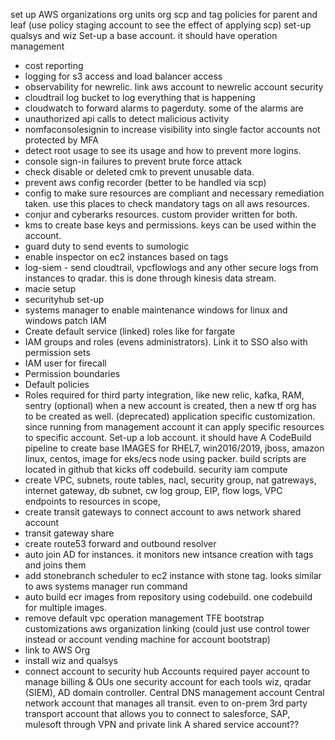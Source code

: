 set up AWS organizations
org units
org scp and tag policies for parent and leaf (use policy staging account to see the effect of applying scp)
set-up qualsys and wiz
Set-up a base account. it should have
operation management
- cost reporting
- logging for s3 access and load balancer access
- observability for newrelic. link aws account to newrelic account 
security 
- cloudtrail log bucket to log everything that is happening
- cloudwatch to forward alarms to pagerduty. some of the alarms are 
- unauthorized api calls to detect malicious activity
- nomfaconsolesignin to increase visibility into single factor accounts not protected by MFA
- detect root usage to see its usage and how to prevent more logins.
- console sign-in failures to prevent brute force attack
- check disable or deleted cmk to prevent unusable data.
- prevent aws config recorder (better to be handled via scp)
- config to make sure resources are compliant and necessary remediation taken. use this places to check mandatory tags on all aws resources.
- conjur and cyberarks resources. custom provider written for both.
- kms to create base keys and permissions. keys can be used within the account.
- guard duty to send events to sumologic
- enable inspector on ec2 instances based on tags
- log-siem - send cloudtrail, vpcflowlogs and any other secure logs from instances to qradar. this is done through kinesis data stream.
- macie setup
- securityhub set-up 
- systems manager to enable maintenance windows for linux and windows patch
IAM 
- Create default service (linked) roles like for fargate
- IAM groups and roles (evens administrators). Link it to SSO also with permission sets
- IAM user for firecall
- Permission boundaries
- Default policies
- Roles required for third party integration, like new relic, kafka, RAM, sentry
(optional) when a new account is created, then a new tf org has to be created as well.
(deprecated) application specific customization. since running from management account it can apply specific resources to specific account.
Set-up a lob account. it should have
A CodeBuild pipeline to create base IMAGES for RHEL7, win2016/2019, jboss, amazon linux, centos, image for eks/ecs node using packer. build scripts are located in github that kicks off codebuild.
security
iam
compute
- create VPC, subnets, route tables, nacl, security group, nat gatreways, internet gateway, db subnet, cw log group, EIP, flow logs, VPC endpoints to resources in scope, 
- create transit gateways to connect account to aws network shared account
- transit gateway share
- create route53 forward and outbound resolver
- auto join AD for instances. it monitors new intsance creation with tags and joins them
- add stonebranch scheduler to ec2 instance with stone tag. looks similar to aws systems manager run command
- auto build ecr images from repository using codebuild. one codebuild for multiple images.
- remove default vpc
operation management
TFE bootstrap
customizations
aws organization linking (could just use control tower instead or account vending machine for account bootstrap)
- link to AWS Org
- install wiz and qualsys
- connect account to security hub
Accounts required
payer account to manage billing & OUs
one security account for each tools wiz, qradar (SIEM), AD domain controller.
Central DNS management account
Central network account that manages all transit. even to on-prem
3rd party transport account that allows you to connect to salesforce, SAP, mulesoft through VPN and private link
A shared service account??
